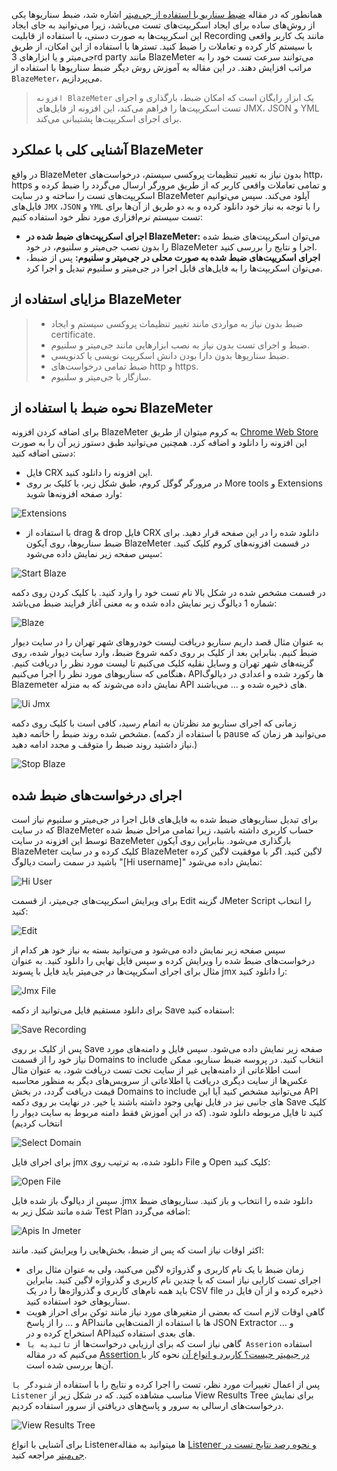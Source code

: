 همانطور که در مقاله [ضبط سناریو با استفاده از جی‌میتر](https://gazmeh.ir/posts/recording-test-scenarios-using-jmeter) اشاره شد، ضبط سناریوها یکی از روش‌های ساده برای ایجاد اسکریپت‌های تست می‌باشد، زیرا می‌توانید به جای ایجاد این اسکریپت‌ها به صورت دستی، با استفاده از قابلیت Recording مانند یک کاربر واقعی با سیستم کار کرده و تعاملات را ضبط کنید. تسترها با استفاده از این امکان، از طریق جی‌میتر و یا ابزارهای 3rd party مانند BlazeMeter می‌توانند سرعت تست خود را به مراتب افزایش دهند. در این مقاله به آموزش روش دیگر ضبط سناریو‌ها با استفاده از `BlazeMeter`، می‌پردازیم. 

> `افزونه BlazeMeter` یک ابزار رایگان است که امکان ضبط، بارگذاری و اجرای تست اسکریپت‌ها را فراهم می‌کند، این افزونه از فایل‌های JMX، JSON و YML برای اجرای اسکریپت‌ها پشتیبانی می‌کند.

## آشنایی کلی با عملکرد BlazeMeter
در واقع BlazeMeter بدون نیاز به تغییر تنظیمات پروکسی سیستم، درخواست‌های http، https و تمامی تعاملات واقعی کاربر که از طریق مرورگر ارسال می‌گردد را ضبط کرده و اسکریپت‌های تست را ساخته و در سایت BlazeMeter آپلود می‌کند. سپس می‌توانیم فایل‌های `JMX` ،`JSON` و `YML` را با توجه به نیاز خود دانلود کرده و به دو طریق از آن‌ها برای تست سیستم نرم‌افزاری مورد نظر خود استفاده کنیم:
* **اجرای اسکریپت‌های ضبط شده در BlazeMeter:** می‌توان اسکریپت‌های ضبط شده را بدون نصب جی‌میتر و سلنیوم، در خود BlazeMeter اجرا و نتایج را بررسی کنید.
* **اجرای اسکریپت‌های ضبط شده به صورت محلی در جی‌میتر و سلنیوم:** پس از ضبط، می‌توان اسکریپت‌ها را به فایل‌های قابل اجرا در جی‌میتر و سلنیوم تبدیل و اجرا کرد.

## مزایای استفاده از BlazeMeter
> * ضبط بدون نیاز به مواردی مانند تغییر تنظیمات پروکسی سیستم و ایجاد certificate.
> * ضبط و اجرای تست بدون نیاز به نصب ابزارهایی مانند جی‌میتر و سلنیوم.
> * ضبط سناریوها بدون دارا بودن دانش اسکریپت نویسی یا کدنویسی.
> * ضبط تمامی درخواست‌های http و https.
> * سازگار با جی‌میتر و سلنیوم.

## نحوه ضبط با استفاده از BlazeMeter
برای اضافه کردن افزونه BlazeMeter به کروم میتوان از طریق [Chrome Web Store](https://chrome.google.com/webstore/detail/blazemeter-the-continuous/mbopgmdnpcbohhpnfglgohlbhfongabi) این افزونه را دانلود و اضافه کرد. همچنین می‌توانید طبق دستور زیر آن را به صورت دستی اضافه کنید:
* فایل CRX این افزونه را دانلود کنید.
* در مرورگر گوگل کروم، طبق شکل زیر، با کلیک بر روی More tools و Extensions وارد صفحه افزونه‌ها شوید:

 ![Extensions](./resources/extensions.png?raw=true "Extensions")
 
* با استفاده از drag & drop فایل CRX دانلود شده را در این صفحه قرار دهید. 
برای ضبط سناریوها، روی آیکون BlazeMeter در قسمت افزونه‌های کروم کلیک کنید. سپس صفحه زیر نمایش داده می‌شود:

![Start Blaze](./resources/start-blaze.png?raw=true "Start Blaze")

در قسمت مشخص شده در شکل بالا نام تست خود را وارد کنید.
با کلیک کردن روی دکمه شماره 1 دیالوگ زیر نمایش داده شده و به معنی آغاز فرایند ضبط می‌باشد:

![Blaze](./resources/blaze.png?raw=true "Blaze")

به عنوان مثال قصد داریم سناریو دریافت لیست خودروهای شهر تهران را در سایت دیوار ضبط کنیم. بنابراین بعد از کلیک بر روی دکمه شروع ضبط، وارد سایت دیوار شده، روی گزینه‌های شهر تهران و وسایل نقلیه کلیک می‌کنیم تا لیست مورد نظر را دریافت کنیم. هنگامی که سناریوهای مورد نظر را اجرا می‌کنیم، API‌ها رکورد شده و اعدادی در دیالوگ Blazemeter نمایش داده می‌شوند که به منزله API های ذخیره شده و … می‌باشند. 

![Ui Jmx](./resources/ui-jmx.png?raw=true "Ui Jmx")

زمانی که اجرای سناریو مد نظرتان به اتمام رسید، کافی است با کلیک روی دکمه مشخص شده روند ضبط را خاتمه دهید. (با استفاده از دکمه pause می‌توانید هر زمان که نیاز داشتید روند ضبط را متوقف و مجدد ادامه دهید.)

![Stop Blaze](./resources/stop-blaze.png?raw=true "Stop Blaze")

## اجرای درخواست‌های ضبط شده
برای تبدیل سناریوهای ضبط شده به فایل‌های قابل اجرا در جی‌میتر و سلنیوم نیاز است که در سایت BlazeMeter حساب کاربری داشته باشید، زیرا تمامی مراحل ضبط شده توسط این افزونه در سایت BazeMeter بارگذاری می‌شود. بنابراین روی آیکون BlazeMeter کلیک کرده و در سایت BlazeMeter لاگین کنید. اگر با موفقیت لاگین کرده باشید در سمت راست دیالوگ "[Hi username]" نمایش داده می‌شود:

![Hi User](./resources/hi-user.png?raw=true "Hi User")

 برای ویرایش اسکریپت‌های جی‌میتر، از قسمت Edit گزینه JMeter Script را انتخاب کنید:
 
 
![Edit](./resources/edit.png?raw=true "Edit")

سپس صفحه زیر نمایش داده می‌شود و می‌توانید بسته به نیاز خود هر کدام از درخواست‌های ضبط شده را ویرایش کرده و سپس فایل نهایی را دانلود کنید. به عنوان مثال برای اجرای اسکریپت‌ها در جی‌میتر باید فایل با پسوند jmx را دانلود کنید:


![Jmx File](./resources/jmx-file.png?raw=true "Jmx File")

برای دانلود مستقیم فایل می‌توانید از دکمه Save استفاده کنید:

![Save Recording](./resources/save_recording.png?raw=true "Save Recording")

پس از کلیک بر روی Save صفحه زیر نمایش داده می‌شود. سپس فایل و دامنه‌های مورد نیاز خود را از قسمت Domains to include انتخاب کنید. در پروسه ضبط سناریو، ممکن است اطلاعاتی از دامنه‌هایی غیر از سایت تحت تست دریافت شود، به عنوان مثال عکس‌ها از سایت دیگری دریافت یا اطلاعاتی از سرویس‌های دیگر به منظور محاسبه قیمت دریافت گردد، در بخش Domains to include می‌توانید مشخص کنید آیا این API های جانبی نیز در فایل نهایی وجود داشته باشند یا خیر. در نهایت بر روی دکمه Save کلیک کنید تا فایل مربوطه دانلود شود. (که در این آموزش فقط دامنه مربوط به سایت دیوار را انتخاب کردیم)

![Select Domain](./resources/select-domain.png?raw=true "Select Domain")

برای اجرای فایل jmx دانلود شده، به ترتیب روی File و Open کلیک کنید:

![Open File](./resources/open-file.png?raw=true "Open File")

سپس از دیالوگ باز شده فایل .jmx دانلود شده را انتخاب و باز کنید. سناریوهای ضبط شده مانند شکل زیر به Test Plan اضافه می‌گردد:

![Apis In Jmeter](./resources/apis-in-jmeter.png?raw=true "Apis In Jmeter")

اکثر اوقات نیاز است که پس از ضبط، بخش‌هایی را ویرایش کنید. مانند:
* زمان ضبط با یک نام کاربری و گذرواژه لاگین می‌کنید، ولی به عنوان مثال برای اجرای تست کارایی نیاز است که با چندین نام کاربری و گذرواژه لاگین کنید. بنابراین باید همه نام‌های کاربری و گذرواژه‌ها را در یک CSV file ذخیره کرده و از آن فایل در سناریوهای خود استفاده کنید.
* گاهی اوقات لازم است که بعضی از متغیرهای مورد نیاز مانند توکن برای احراز هویت و ... را از پاسخ API‌ها با استفاده از المنت‌هایی مانند JSON Extractor و … استخراج کرده و در API‌های بعدی استفاده کنید.
* گاهی نیاز است که برای ارزیابی درخواست‌ها از `تائیدیه یا Asserion` استفاده می‌کنیم که در مقاله [Assertion در جیمیتر چیست؟ کاربرد و انواع آن](https://docs.google.com/document/d/1F-lnAk39PhjXq0BPixJWqBttR6cru4zG-o73oXKbLws/edit) نحوه کار با آن‌ها بررسی شده است.
 
پس از اعمال تغییرات مورد نظر، تست را اجرا کرده و نتایج را با استفاده از `شنودگر یا Listener‌` مناسب مشاهده کنید. که در شکل زیر از View Results Tree برای نمایش درخواست‌های ارسالی به سرور و پاسخ‌های دریافتی از سرور استفاده کردیم.

![View Results Tree](./resources/view-results-tree.png?raw=true "View Results Tree")

برای آشنایی با انواع Listener‌ها میتوانید به مقاله [Listener و نحوه رصد نتایج تست در جی‌میتر](https://gazmeh.ir/posts/listener-and-how-to-monitor-test-results-in-jmeter) مراجعه کنید.
